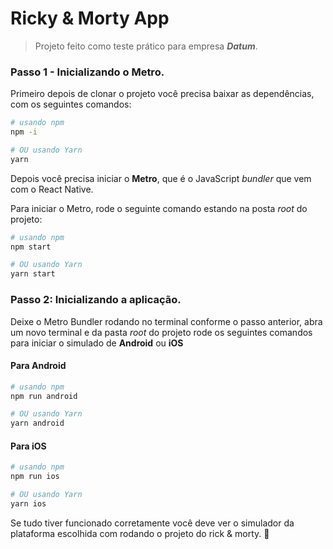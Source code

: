 # Ricky & Morty App

>Projeto feito como teste prático para empresa **_Datum_**.

### Passo 1 - Inicializando o Metro.

Primeiro depois de clonar o projeto você precisa baixar as dependências, com os seguintes comandos:

```bash
# usando npm
npm -i

# OU usando Yarn
yarn
```
Depois você precisa iniciar o **Metro**, que é o JavaScript _bundler_ que vem com o React Native.

Para iniciar o Metro, rode o seguinte comando estando na posta _root_ do projeto:


```bash
# usando npm
npm start

# OU usando Yarn
yarn start
```

### Passo 2: Inicializando a aplicação.

Deixe o Metro Bundler rodando no terminal conforme o passo anterior, abra um novo terminal e da pasta _root_ do projeto rode os seguintes comandos para iniciar o simulado de **Android** ou **iOS**


#### Para Android

```bash
# usando npm
npm run android

# OU usando Yarn
yarn android
```

#### Para iOS

```bash
# usando npm
npm run ios

# OU usando Yarn
yarn ios
```

Se tudo tiver funcionado corretamente você deve ver o simulador da plataforma escolhida com rodando o projeto do rick & morty. :tada: